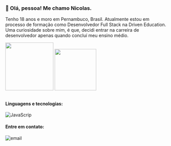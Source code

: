 ### 👋 Olá, pessoa! Me chamo Nicolas.

Tenho 18 anos e moro em Pernambuco, Brasil. Atualmente estou em processo de formação como Desenvolvedor Full Stack na Driven Education. Uma curiosidade sobre mim, é que, decidi entrar na carreira de desenvolvedor apenas quando concluí meu ensino médio.

<img height=150em src="https://github-readme-stats.vercel.app/api?username=Nicoladla&show_icons=true&theme=merko"/>
<img height=130em src="https://github-readme-stats.vercel.app/api/top-langs/?username=Nicoladla&layout=compact&theme=merko"/>

##

#### Linguagens e tecnologias:
<img src="file:///C:/Users/nicol/Downloads/html5.svg" alt="JavaScrip"/>

#### Entre em contato:
<img src="https://img.shields.io/badge/Gmail-D14836?style=for-the-badge&logo=gmail&logoColor=white" alt="email"/>
